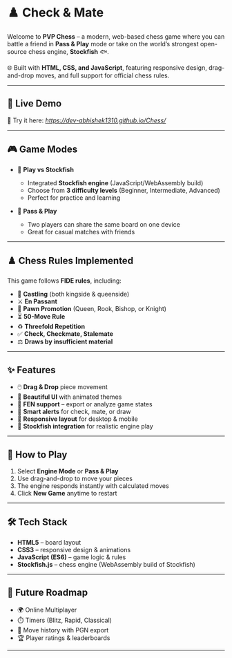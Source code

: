 # ♟️ Check & Mate

Welcome to **PVP Chess** – a modern, web-based chess game where you can battle a friend in **Pass & Play** mode or take on the world’s strongest open-source chess engine, **Stockfish** 🐟.  

🌐 Built with **HTML, CSS, and JavaScript**, featuring responsive design, drag-and-drop moves, and full support for official chess rules.

---

## 🚀 Live Demo
🔗 Try it here:
*https://dev-abhishek1310.github.io/Chess/*

---

## 🎮 Game Modes
- 🧠 **Play vs Stockfish**  
  - Integrated **Stockfish engine** (JavaScript/WebAssembly build)  
  - Choose from **3 difficulty levels** (Beginner, Intermediate, Advanced)  
  - Perfect for practice and learning  

- 👥 **Pass & Play**  
  - Two players can share the same board on one device  
  - Great for casual matches with friends  

---


## ♟️ Chess Rules Implemented
This game follows **FIDE rules**, including:  

- 🔄 **Castling** (both kingside & queenside)  
- ⚔️ **En Passant**  
- 👑 **Pawn Promotion** (Queen, Rook, Bishop, or Knight)  
- ⏳ **50-Move Rule**  
- ♻️ **Threefold Repetition**  
- ✅ **Check, Checkmate, Stalemate**  
- ⚖️ **Draws by insufficient material**  

---

## ✨ Features
- 🖱️ **Drag & Drop** piece movement  
- 🎨 **Beautiful UI** with animated themes  
- 📜 **FEN support** – export or analyze game states  
- 🔔 **Smart alerts** for check, mate, or draw  
- 📱 **Responsive layout** for desktop & mobile  
- 🧠 **Stockfish integration** for realistic engine play  

---

## 🚀 How to Play
1. Select **Engine Mode** or **Pass & Play**  
2. Use drag-and-drop to move your pieces  
3. The engine responds instantly with calculated moves  
4. Click **New Game** anytime to restart  

---

## 🛠️ Tech Stack
- **HTML5** – board layout  
- **CSS3** – responsive design & animations  
- **JavaScript (ES6)** – game logic & rules  
- **Stockfish.js** – chess engine (WebAssembly build of Stockfish)  

---

## 🌟 Future Roadmap
- 🌍 Online Multiplayer  
- ⏱️ Timers (Blitz, Rapid, Classical)  
- 📖 Move history with PGN export  
- 🏆 Player ratings & leaderboards  

---
